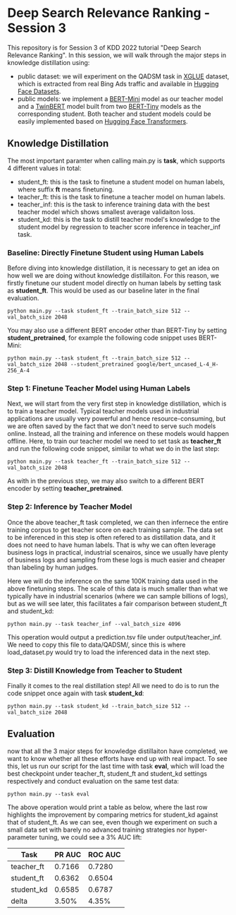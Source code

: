 # Deep Search Relevance Ranking - Session 3 
This repository is for Session 3 of KDD 2022 tutorial "Deep Search Relevance Ranking". In this session, we will walk through the major steps in knowledge distillation using:
* public dataset: we will experiment on the QADSM task in [XGLUE](https://huggingface.co/datasets/xglue) dataset, which is extracted from real Bing Ads traffic and available in [Hugging Face Datasets](https://huggingface.co/docs/datasets/index).
* public models: we implement a [BERT-Mini](https://huggingface.co/google/bert_uncased_L-4_H-256_A-4) model as our teacher model and a [TwinBERT](https://arxiv.org/abs/2002.06275) model built from two [BERT-Tiny](https://huggingface.co/google/bert_uncased_L-2_H-128_A-2) models as the corresponding student. Both teacher and student models could be easily implemented based on [Hugging Face Transformers](https://huggingface.co/docs/transformers/main/en/index). 

## Knowledge Distillation
The most important paramter when calling main.py is **task**, which supports 4 different values in total:
* student_ft: this is the task to finetune a student model on human labels, where suffix **ft** means finetuning.
* teacher_ft: this is the task to finetune a teacher model on human labels.
* teacher_inf: this is the task to inference training data with the best teacher model which shows smallest average validaiton loss.
* student_kd: this is the task to distill teacher model's knowledge to the student model by regression to teacher score inference in teacher_inf task.

### Baseline: Directly Finetune Student using Human Labels
Before diving into knowledge distillation, it is necessary to get an idea on how well we are doing without knowledge distillaiton. For this reason, we firstly finetune our student model directly on human labels by setting task as **student_ft**. This would be used as our baseline later in the final evaluation.
```
python main.py --task student_ft --train_batch_size 512 --val_batch_size 2048
```
You may also use a different BERT encoder other than BERT-Tiny by setting **student_pretrained**, for example the following code snippet uses BERT-Mini:
```
python main.py --task student_ft --train_batch_size 512 --val_batch_size 2048 --student_pretrained google/bert_uncased_L-4_H-256_A-4
```

### Step 1: Finetune Teacher Model using Human Labels
Next, we will start from the very first step in knowledge distillation, which is to train a teacher model. Typical teacher models used in industrial applications are usually very powerful and hence resource-consuming, but we are often saved by the fact that we don't need to serve such models online. Instead, all the training and inference on these models would happen offline. Here, to train our teacher model we need to set task as **teacher_ft** and run the following code snippet, similar to what we do in the last step: 
```
python main.py --task teacher_ft --train_batch_size 512 --val_batch_size 2048
```
As with in the previous step, we may also switch to a different BERT encoder by setting **teacher_pretrained**.

### Step 2: Inference by Teacher Model
Once the above teacher_ft task completed, we can then infernece the entire training corpus to get teacher score on each training sample. The data set to be inferenced in this step is often refered to as distillation data, and it does not need to have human labels. That is why we can often leverage business logs in practical, industrial scenairos, since we usually have plenty of business logs and sampling from these logs is much easier and cheaper than labeling by human judges. 

Here we will do the inference on the same 100K training data used in the above finetuning steps. The scale of this data is much smaller than what we typically have in industrial scenarios (where we can sample billions of logs), but as we will see later, this facilitates a fair comparison between student_ft and student_kd:
```
python main.py --task teacher_inf --val_batch_size 4096
```
This operation would output a prediction.tsv file under output/teacher_inf. We need to copy this file to data/QADSM/, since this is where load_dataset.py would try to load the inferenced data in the next step.

### Step 3: Distill Knowledge from Teacher to Student
Finally it comes to the real distillation step! All we need to do is to run the code snippet once again with task **student_kd**:
```
python main.py --task student_kd --train_batch_size 512 --val_batch_size 2048
```

## Evaluation
now that all the 3 major steps for knowledge distillaiton have completed, we want to know whether all these efforts have end up with real impact. To see this, let us run our script for the last time with task **eval**, which will load the best checkpoint under teacher_ft, student_ft and student_kd settings respectively and conduct evaluation on the same test data:
```
python main.py --task eval
```
The above operation would print a table as below, where the last row highlights the improvement by comparing metrics for student_kd against that of student_ft. As we can see, even though we experiment on such a small data set with barely no advanced training strategies nor hyper-parameter tuning, we could see a 3% AUC lift:

| Task | PR AUC | ROC AUC |
| ---- | ---- | ---- |
| teacher_ft | 0.7166 | 0.7280 |
| student_ft | 0.6362 | 0.6504 |
| student_kd | 0.6585 | 0.6787 |
| delta      | 3.50% |  4.35% |
